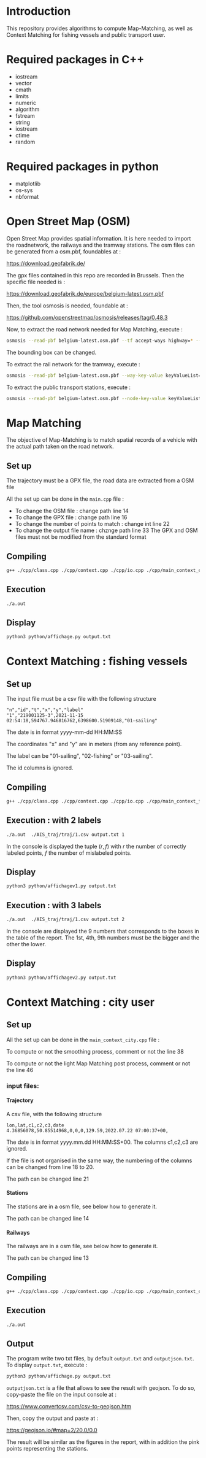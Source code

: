 # Introduction

This repository provides algorithms to compute Map-Matching, as well as Context Matching for fishing vessels and public transport user.


# Required packages in C++
- iostream 
-  vector 
-  cmath 
-  limits 
-  numeric 
-  algorithm 
-  fstream 
-  string 
-  iostream 
-  ctime 
-  random 
# Required packages in python
- matplotlib
- os-sys
- nbformat


# Open Street Map (OSM)
Open Street Map provides spatial information. It is here needed to import the roadnetwork, the railways and the tramway stations.
The osm files can be generated from a osm.pbf, foundables at :

https://download.geofabrik.de/

The gpx files contained in this repo are recorded in Brussels. Then the specific file needed is :

https://download.geofabrik.de/europe/belgium-latest.osm.pbf


Then, the tool osmosis is needed, foundable at :

https://github.com/openstreetmap/osmosis/releases/tag/0.48.3

Now, to extract the road network needed for Map Matching, execute :
```bash
osmosis --read-pbf belgium-latest.osm.pbf --tf accept-ways highway=* --used-node --bounding-box top=50.8562 left=4.3525 bottom=50.8126 right=4.3869 --write-xml file="brussels.osm"
```
The bounding box can be changed.

To extract the rail network for the tramway, execute :
```bash
osmosis --read-pbf belgium-latest.osm.pbf --way-key-value keyValueList="railway.tram" --used-node --bounding-box top=50.8718 left=4.2967 bottom=50.7973 right=4.4096 --write-xml file="brussels_rail.osm"
```

To extract the public transport stations, execute :
```bash
osmosis --read-pbf belgium-latest.osm.pbf --node-key-value keyValueList="public_transport.station,public_transport.stop_position" --bounding-box top=50.8718 left=4.2967 bottom=50.7973 right=4.4096 --write-xml file="bruxelles_stops.osm"
```





# Map Matching
The objective of Map-Matching is to match spatial records of a vehicle with the actual path taken on the road network.


## Set up 
The trajectory must be a GPX file, the road data are extracted from a OSM file

All the set up can be done in the ```main.cpp``` file :
- To change the OSM file : change path line 14
- To change the GPX file : change path line 16
- To change the number of points to match : change int line 22
- To change the output file name : chznge path line 33
The GPX and OSM files must not be modified from the standard format
## Compiling 
```bash
g++ ./cpp/class.cpp ./cpp/context.cpp ./cpp/io.cpp ./cpp/main_context_city.cpp 
```
## Execution
```bash
./a.out 
```
## Display
```bash
python3 python/affichage.py output.txt 
```
# Context Matching : fishing vessels
## Set up 
The input file must be a csv file with the following structure
```
"n","id","t","x","y","label"
"1","219001125-3",2021-11-15 02:54:18,594767.946816762,6398600.51909148,"01-sailing"
```
The date is in format yyyy-mm-dd HH:MM:SS

The coordinates "x" and "y" are in meters (from any reference point). 

The label can be "01-sailing", "02-fishing" or "03-sailing".

The id columns is ignored.


## Compiling
```bash
g++ ./cpp/class.cpp ./cpp/context.cpp ./cpp/io.cpp ./cpp/main_context_fishing.cpp 
```
## Execution : with 2 labels
```bash
./a.out  ./AIS_traj/traj/1.csv output.txt 1
```
In the console is displayed the tuple $(r,f)$ with $r$ the number of correctly labeled points, $f$ the number of mislabeled points.
## Display
```bash
python3 python/affichagev1.py output.txt 
```
## Execution : with 3 labels
```bash
./a.out  ./AIS_traj/traj/1.csv output.txt 2
```
In the console are displayed the 9 numbers that corresponds to the boxes in the table of the report. The 1st, 4th, 9th numbers must be the bigger and the other the lower.
## Display
```bash
python3 python/affichagev2.py output.txt 
```
# Context Matching : city user
## Set up
All the set up can be done in the ```main_context_city.cpp``` file :

To compute or not the smoothing process, comment or not the line 38

To compute or not the light Map Matching post process, comment or not the line 46
### input files:
#### Trajectory
A csv file, with the following structure
```
lon,lat,c1,c2,c3,date
4.36856078,50.85514968,0,0,0,129.59,2022.07.22 07:00:37+00,
```
The date is in format yyyy.mm.dd HH:MM:SS+00. The columns c1,c2,c3 are ignored.

If the file is not organised in the same way, the numbering of the columns can be changed from line  18 to 20.

The path can be changed line 21
#### Stations
The stations are in a osm file, see below how to generate it.

The path can be changed line 14
#### Railways
The railways are in a osm file, see below how to generate it.

The path can be changed line 13
## Compiling 
```bash
g++ ./cpp/class.cpp ./cpp/context.cpp ./cpp/io.cpp ./cpp/main_context_city.cpp 
```
## Execution
```bash
./a.out 
```
## Output
The program write two txt files, by default ```output.txt``` and ```outputjson.txt```. To display ```output.txt```, execute :
```bash
python3 python/affichage.py output.txt 
```
```outputjson.txt``` is a file that allows to see the result with geojson. To do so, copy-paste the file on the input console at :

https://www.convertcsv.com/csv-to-geojson.htm

Then, copy the output and paste at :

https://geojson.io/#map=2/20.0/0.0

The result will be similar as the figures in the report, with in addition the pink points representing the stations.


